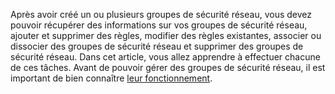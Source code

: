 Après avoir créé un ou plusieurs groupes de sécurité réseau, vous devez pouvoir récupérer des informations sur vos groupes de sécurité réseau, ajouter et supprimer des règles, modifier des règles existantes, associer ou dissocier des groupes de sécurité réseau et supprimer des groupes de sécurité réseau. Dans cet article, vous allez apprendre à effectuer chacune de ces tâches. Avant de pouvoir gérer des groupes de sécurité réseau, il est important de bien connaître [leur fonctionnement](../articles/virtual-network/virtual-networks-nsg.md).

<!---HONumber=AcomDC_0323_2016-->